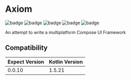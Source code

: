 # Axiom

![badge][badge-maven] ![badge][badge-mpp] ![badge][badge-android] ![badge][badge-js] ![badge][badge-jvm]

An attempt to write a multiplatform Compose UI Framework

## Compatibility

|Expect Version|Kotlin Version|
|--------------|--------------|
| 0.0.10       | 1.5.21       |

[badge-maven]: https://img.shields.io/maven-central/v/tz.co.asoft/axiom-core/0.0.10?style=flat

[badge-mpp]: https://img.shields.io/badge/kotlin-multiplatform-blue?style=flat

[badge-android]: http://img.shields.io/badge/platform-android-brightgreen.svg?style=flat

[badge-js]: http://img.shields.io/badge/platform-js-yellow.svg?style=flat

[badge-jvm]: http://img.shields.io/badge/platform-jvm-orange.svg?style=flat
